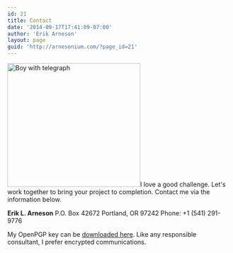 ```yaml
---
id: 21
title: Contact
date: '2014-09-17T17:41:09-07:00'
author: 'Erik Arneson'
layout: page
guid: 'http://arnesonium.com/?page_id=21'
---
```


<img src="http://arnesonium.com/wp-content/uploads/2014/09/boy-63777_640-300x279.jpg" alt="Boy with telegraph" width="300" height="279" class="alignright size-medium wp-image-154" />I love a good challenge. Let's work together to bring your project to completion. Contact me via the information below.

<strong>Erik L. Arneson</strong>
P.O. Box 42672
Portland, OR 97242
Phone: +1 (541) 291-9776

My OpenPGP key can be <a href="https://bit.ly/2018ArnesonKey">downloaded here</a>. Like any responsible consultant, I prefer encrypted communications.

<div vocab="http://schema.org/" typeof="Person" style="display:none">
  <span property="name">Erik L. Arneson</span>
  <span property="jobTitle">Internet Consultant</span>
  <div property="address"  typeof="PostalAddress">
    <span property="streetAddress">
      P.O. Box 42672
    </span>
    <span property="addressLocality">Portland</span>,
    <span property="addressRegion">OR</span>
    <span property="postalCode">97242</span>
  </div>
  <span property="telephone">+1 (541) 291-9776</span>
  <a href="mailto:earneson@arnesonium.com" property="email">
    earneson@arnesonium.com</a>
</div>
